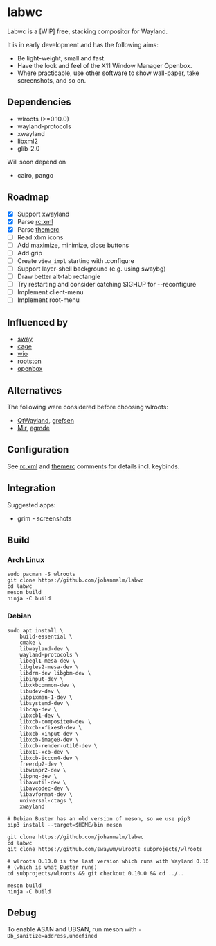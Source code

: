 # labwc

Labwc is a [WIP] free, stacking compositor for Wayland.

It is in early development and has the following aims:

- Be light-weight, small and fast.
- Have the look and feel of the X11 Window Manager Openbox.
- Where practicable, use other software to show wall-paper, take screenshots,
  and so on.

## Dependencies

- wlroots (>=0.10.0)
- wayland-protocols
- xwayland
- libxml2
- glib-2.0

Will soon depend on

- cairo, pango

## Roadmap

- [x] Support xwayland
- [x] Parse [rc.xml](data/rc.xml)
- [x] Parse [themerc](data/themerc)
- [ ] Read xbm icons
- [ ] Add maximize, minimize, close buttons
- [ ] Add grip
- [ ] Create `view_impl` starting with .configure
- [ ] Support layer-shell background (e.g. using swaybg)
- [ ] Draw better alt-tab rectangle
- [ ] Try restarting and consider catching SIGHUP for --reconfigure
- [ ] Implement client-menu
- [ ] Implement root-menu

## Influenced by

- [sway](https://github.com/swaywm/sway)
- [cage](https://www.hjdskes.nl/blog/cage-01/)
- [wio](https://wio-project.org/)
- [rootston](https://github.com/swaywm/rootston)
- [openbox](https://github.com/danakj/openbox)

## Alternatives

The following were considered before choosing wlroots:

- [QtWayland](https://github.com/qt/qtwayland), [grefsen](https://github.com/ec1oud/grefsen)
- [Mir](https://mir-server.io), [egmde](https://github.com/AlanGriffiths/egmde)

## Configuration

See [rc.xml](data/rc.xml) and [themerc](data/themerc) comments for details
incl. keybinds.

## Integration

Suggested apps:

- grim - screenshots

## Build

### Arch Linux

    sudo pacman -S wlroots
    git clone https://github.com/johanmalm/labwc
    cd labwc
    meson build
    ninja -C build

### Debian

```
sudo apt install \
	build-essential \
	cmake \
	libwayland-dev \
	wayland-protocols \
	libegl1-mesa-dev \
	libgles2-mesa-dev \
	libdrm-dev libgbm-dev \
	libinput-dev \
	libxkbcommon-dev \
	libudev-dev \
	libpixman-1-dev \
	libsystemd-dev \
	libcap-dev \
	libxcb1-dev \
	libxcb-composite0-dev \
	libxcb-xfixes0-dev \
	libxcb-xinput-dev \
	libxcb-image0-dev \
	libxcb-render-util0-dev \
	libx11-xcb-dev \
	libxcb-icccm4-dev \
	freerdp2-dev \
	libwinpr2-dev \
	libpng-dev \
	libavutil-dev \
	libavcodec-dev \
	libavformat-dev \
	universal-ctags \
	xwayland

# Debian Buster has an old version of meson, so we use pip3
pip3 install --target=$HOME/bin meson

git clone https://github.com/johanmalm/labwc
cd labwc
git clone https://github.com/swaywm/wlroots subprojects/wlroots

# wlroots 0.10.0 is the last version which runs with Wayland 0.16
# (which is what Buster runs)
cd subprojects/wlroots && git checkout 0.10.0 && cd ../..

meson build
ninja -C build
```

## Debug

To enable ASAN and UBSAN, run meson with `-Db_sanitize=address,undefined`


